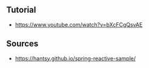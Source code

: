 ## Tutorial
- https://www.youtube.com/watch?v=bXcFCgQsvAE

## Sources
- https://hantsy.github.io/spring-reactive-sample/